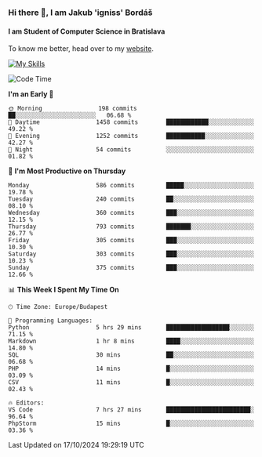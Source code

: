 ### Hi there 👋, I am Jakub 'igniss' Bordáš

#### I am Student of Computer Science in Bratislava
To know me better, head over to my [website](https://bordas.sk).

[![My Skills](https://skillicons.dev/icons?i=js,html,css,figma,svelte,java,kotlin,python,postgresql,typescript,nest,nodejs)](https://bordas.sk)


<!--START_SECTION:waka-->
![Code Time](http://img.shields.io/badge/Code%20Time-1%2C547%20hrs%205%20mins-blue)

**I'm an Early 🐤** 

```text
🌞 Morning                198 commits         ██░░░░░░░░░░░░░░░░░░░░░░░   06.68 % 
🌆 Daytime                1458 commits        ████████████░░░░░░░░░░░░░   49.22 % 
🌃 Evening                1252 commits        ███████████░░░░░░░░░░░░░░   42.27 % 
🌙 Night                  54 commits          ░░░░░░░░░░░░░░░░░░░░░░░░░   01.82 % 
```
📅 **I'm Most Productive on Thursday** 

```text
Monday                   586 commits         █████░░░░░░░░░░░░░░░░░░░░   19.78 % 
Tuesday                  240 commits         ██░░░░░░░░░░░░░░░░░░░░░░░   08.10 % 
Wednesday                360 commits         ███░░░░░░░░░░░░░░░░░░░░░░   12.15 % 
Thursday                 793 commits         ███████░░░░░░░░░░░░░░░░░░   26.77 % 
Friday                   305 commits         ███░░░░░░░░░░░░░░░░░░░░░░   10.30 % 
Saturday                 303 commits         ███░░░░░░░░░░░░░░░░░░░░░░   10.23 % 
Sunday                   375 commits         ███░░░░░░░░░░░░░░░░░░░░░░   12.66 % 
```


📊 **This Week I Spent My Time On** 

```text
🕑︎ Time Zone: Europe/Budapest

💬 Programming Languages: 
Python                   5 hrs 29 mins       ██████████████████░░░░░░░   71.15 % 
Markdown                 1 hr 8 mins         ████░░░░░░░░░░░░░░░░░░░░░   14.80 % 
SQL                      30 mins             ██░░░░░░░░░░░░░░░░░░░░░░░   06.68 % 
PHP                      14 mins             █░░░░░░░░░░░░░░░░░░░░░░░░   03.09 % 
CSV                      11 mins             █░░░░░░░░░░░░░░░░░░░░░░░░   02.43 % 

🔥 Editors: 
VS Code                  7 hrs 27 mins       ████████████████████████░   96.64 % 
PhpStorm                 15 mins             █░░░░░░░░░░░░░░░░░░░░░░░░   03.36 % 
```


 Last Updated on 17/10/2024 19:29:19 UTC
<!--END_SECTION:waka-->
